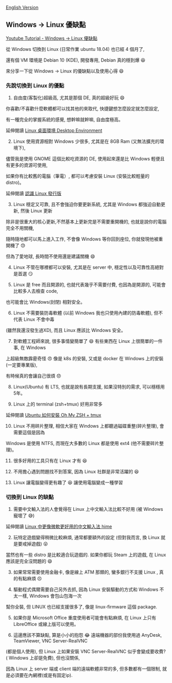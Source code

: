 [English Version](README_en.md)

## Windows -> Linux 優缺點

[Youtube Tutorial - Windows -> Linux 優缺點](https://youtu.be/wCQv7rfv69Q)

從 Windows 切換到 Linux (日常作業 ubuntu 18.04) 也已經 4 個月了,

還有個 VM 環境是 Debian 10 (KDE), 開發專用, Debian 真的穩到爆 :satisfied:

來分享一下從 Windows -> Linux 的優缺點以及使用心得 :smile:

### 先說切換到 Linux 的優點

1. 自由度(客製化)超級高, 尤其是那個 DE, 真的超級好玩 :smile:

你喜歡/不喜歡什麼軟體都可以找其他的來取代, 快捷鍵想怎麼設定就怎麼設定,

有一種完全的掌握系統的感覺, 想幹嘛就幹嘛, 自由度極高。

延伸閱讀 [Linux 桌面環境 Desktop Environment](https://github.com/twtrubiks/linux-note/tree/master/linux-de)

2. Linux 使用資源相對 Windows 少很多, 尤其是在 8GB Ram (又無法擴充的環境下),

儘管我是使用 GNOME 這個比較吃資源的 DE, 使用起來還是比 Windows 輕便且有更多的資源可使用,

如果你有比較舊的電腦（筆電）, 都可以考慮安裝 Linux (安裝比較輕量的 distro)。

延伸閱讀 [認識 Linux 發行版](https://github.com/twtrubiks/linux-note/tree/master/linux-distro)

3. Linux 穩定又可靠, 且不會強迫你要更新系統, 尤其是 Windows 都強迫自動更新, 然後 Linux 更新

除非是很重大的核心更新,不然基本上更新完是不需要重開機的, 也就是說你的電腦完全不用關機,

隨時隨地都可以馬上進入工作, 不會像 Windows 等你回到座位, 你就發現他被重開機了 :sweat:

但為了愛地球, 長時間不使用還是建議關機 :smile:

4. Linux 不管在哪裡都可以安裝, 尤其是在 server 中, 穩定性以及可靠性高絕對是首選 :smirk:

5. Linux 是 free 而且開源的, 也就代表幾乎不需要付費, 也因為是開源的, 可能會比較多人去檢查 code,

也可能會比 Windows(封閉) 相對安全。

6. Linux 不需要裝防毒軟體 (以前 Windows 我也只使用內建的防毒軟體), 但不代表 Linux 不會中毒

(雖然我還沒發生過XD), 而且 Linux 應該比 Windows 安全。

7. 對軟體工程師來說, 很多事情變簡單了 :smile: 有些東西在 Linux 上很簡單的一件事, 在 Windows

上超級無敵霹靂奇怪 :angry: 像是 k8s 的安裝, 又或是 docker 在 Windows 上的安裝(一定要專業版),

有時候真的會讓自己很煩 :disappointed:

8. Linux(Ubuntu) 有 LTS, 也就是說有長期支援, 如果沒特別的需求, 可以穩穩用5年。

9. Linux 上的 terminal (zsh+tmux) 好用非常多

延伸閱讀 [Ubuntu 如何安裝 Oh My ZSH + tmux](https://github.com/twtrubiks/Linux-note/tree/master/zsh-tmux-tutorual)

10. Linux 不用碎片整理, 相信大家在 Windows 上都聽過磁碟重整(碎片整理), 會需要這個是因為

Windows 是使用 NTFS, 而現在大多數的 Linux 都是使用 ext4 (他不需要碎片整理)。

11. 很多好用的工具只有在 Linux 才有 :satisfied:

12. 不用擔心遇到問題找不到答案, 因為 Linux 社群是非常活躍的 :satisfied:

13. Linux 讓電腦變得更有趣了 :laughing: 讓使用電腦變成一種學習

### 切換到 Linux 的缺點

1. 需要中文輸入法的人會覺得在 Linux 上中文輸入法比較不好用 (被 Windows 寵壞了 :sweat_smile:)

延伸閱讀 [Linux 中更像微軟更好用的中文輸入法 hime](https://github.com/twtrubiks/Linux-note/tree/master/hime-tutorial)

2. 玩特定遊戲變得稍微比較麻煩, 通常都要額外的設定 (但對我而言, 換 Linux 就是要戒掉遊戲) :stuck_out_tongue_closed_eyes:

當然也有一些 distro 是比較適合玩遊戲的. 如果你都玩 Steam 上的遊戲, 在 Linux 應該是完全沒問題的 :smile:

3. 如果常常需要使用金融卡, 像是線上 ATM 那類的, 蠻多銀行不支援 Linux , 真的有點麻煩 :persevere:

4. 驅動程式偶爾需要自己另外去抓, 因為 Linux 安裝驅動的方式和 Windows 不太一樣, Windows 會包山包海一次

幫你全裝, 但 LINUX 也已經支援很多了, 像是 linux-firmware 這個 package.

5. 如果你是 Microsoft Office 重度使用者可能會有點麻煩, 在 Linux 上只有 LibreOffice  或線上版可以使用。

6. 這邊應該不算缺點, 算是小小的抱怨 :joy: 遠端機器的部份我使用過 AnyDesk,  TeamViewer,  VNC Server-RealVNC

(都是個人使用), 但 Linux 上如果安裝 VNC Server-RealVNC 似乎會變成要收費? ( Windows 上卻是免費), 但也沒關係,

因為 Linux 上 server 端或 client 端的遠端軟體非常的多, 但多數都有一個限制, 就是必須要在內網裡(或是有固定ip).
